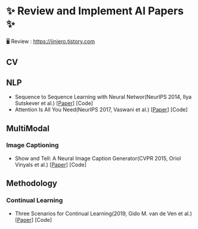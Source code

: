 # ✨ **Review and Implement AI Papers** ✨
🖥️ Review : https://jinjero.tistory.com

## CV

## NLP
- Sequence to Sequence Learning with Neural Networ(NeurIPS 2014, Ilya Sutskever et al.) [[Paper](https://jinjero.tistory.com/12)] [Code]
- Attention Is All You Need(NeurIPS 2017, Vaswani et al.) [[Paper](https://jinjero.tistory.com/15)] [Code]

## MultiModal
### Image Captioning
- Show and Tell: A Neural Image Caption Generator(CVPR 2015, Oriol Vinyals et al.) [[Paper](https://jinjero.tistory.com/13)] [Code]

## Methodology
### Continual Learning
- Three Scenarios for Continual Learning(2019, Gido M. van de Ven et al.) [[Paper](https://jinjero.tistory.com/16)] [Code]
